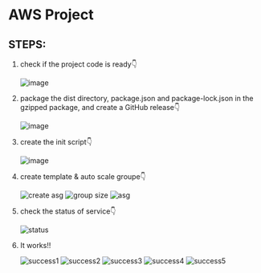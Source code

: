 # AWS Project

## STEPS:
1. check if the project code is ready👇
   
   ![image](https://github.com/TarteelTamimi/AWSproject/assets/127000629/7f26c7a6-9889-4c28-b030-e5985901b40a)

3. package the dist directory, package.json and package-lock.json in the gzipped package, and create a GitHub release👇
   
   ![image](https://github.com/TarteelTamimi/AWSproject/assets/127000629/98889d09-007a-4362-9397-8bd650c19de6)

4. create the init script👇

   ![image](https://github.com/TarteelTamimi/AWSproject/assets/127000629/f39ce854-ed86-4956-a5b0-c95d9d939627)

5. create template & auto scale groupe👇

   ![create asg](https://github.com/TarteelTamimi/AWSproject/assets/127000629/751f7dff-18cd-4cb0-9d5d-b502f6c7ce8a)
   ![group size](https://github.com/TarteelTamimi/AWSproject/assets/127000629/1de1678d-38b3-4e92-b308-8c11fd8b0512)
   ![asg](https://github.com/TarteelTamimi/AWSproject/assets/127000629/73f4ba6a-1c73-4481-8803-f9804b7d6590)

6. check the status of service👇

   ![status](https://github.com/TarteelTamimi/AWSproject/assets/127000629/788be4d4-88e3-4817-b9de-849401e3c55c)

7. It works!!

   ![success1](https://github.com/TarteelTamimi/AWSproject/assets/127000629/750880e1-b4c3-4b63-9f11-b74c4f90d48e)
   ![success2](https://github.com/TarteelTamimi/AWSproject/assets/127000629/707c8962-e75f-4ef3-88cd-f6697eb47105)
   ![success3](https://github.com/TarteelTamimi/AWSproject/assets/127000629/74d52755-c22e-480a-81c2-a33e1d72b268)
   ![success4](https://github.com/TarteelTamimi/AWSproject/assets/127000629/45cb2bb4-cfc4-4771-9067-d6072cb63831)
   ![success5](https://github.com/TarteelTamimi/AWSproject/assets/127000629/a73eed41-4257-4d78-b05d-60fb02399b28)










   

   

   




 
